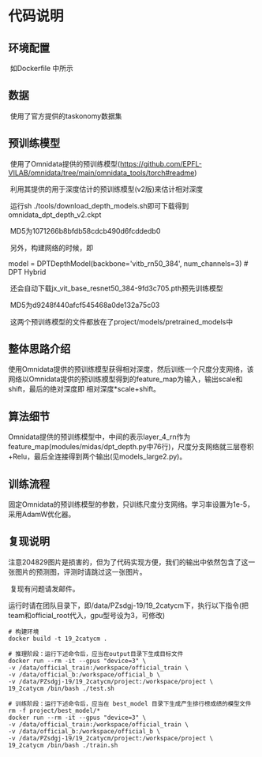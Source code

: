 # 代码说明



## 环境配置

​	如Dockerfile 中所示



## 数据

​	使用了官方提供的taskonomy数据集



## 预训练模型

​	使用了Omnidata提供的预训练模型(https://github.com/EPFL-VILAB/omnidata/tree/main/omnidata_tools/torch#readme)

​	利用其提供的用于深度估计的预训练模型(v2版)来估计相对深度

​	运行sh ./tools/download_depth_models.sh即可下载得到omnidata_dpt_depth_v2.ckpt

​	MD5为1071266b8bfdb58cdcb490d6fcddedb0

​	另外，构建网络的时候，即

   model = DPTDepthModel(backbone='vitb_rn50_384', num_channels=3) # DPT Hybrid

​	还会自动下载jx_vit_base_resnet50_384-9fd3c705.pth预先训练模型

​	MD5为d9248f440afcf545468a0de132a75c03

​	这两个预训练模型的文件都放在了project/models/pretrained_models中



## 整体思路介绍

​	使用Omnidata提供的预训练模型获得相对深度，然后训练一个尺度分支网络，该网络以Omnidata提供的预训练模型得到的feature_map为输入，输出scale和shift，最后的绝对深度即 相对深度*scale+shift。



## 算法细节

​	Omnidata提供的预训练模型中，中间的表示layer_4_rn作为feature_map(modules/midas/dpt_depth.py中76行)，尺度分支网络就三层卷积+Relu，最后全连接得到两个输出(见models_large2.py)。



## 训练流程

​	固定Omnidata的预训练模型的参数，只训练尺度分支网络。学习率设置为1e-5，采用AdamW优化器。



## 复现说明

​	注意204829图片是损害的，但为了代码实现方便，我们的输出中依然包含了这一张图片的预测图，评测时请跳过这一张图片。



​	复现有问题请发邮件。



​	运行时请在团队目录下，即/data/PZsdgj-19/19_2catycm下，执行以下指令(把team和official_root代入，gpu型号设为3，可修改)

```
# 构建环境
docker build -t 19_2catycm .

# 推理阶段：运行下述命令后，应当在output目录下生成目标文件
docker run --rm -it --gpus "device=3" \
-v /data/official_train:/workspace/official_train \
-v /data/official_b:/workspace/official_b \
-v /data/PZsdgj-19/19_2catycm/project:/workspace/project \
19_2catycm /bin/bash ./test.sh

# 训练阶段：运行下述命令后，应当在 best_model 目录下生成产生排行榜成绩的模型文件
rm -f project/best_model/*
docker run --rm -it --gpus "device=3" \
-v /data/official_train:/workspace/official_train \
-v /data/official_b:/workspace/official_b \
-v /data/PZsdgj-19/19_2catycm/project:/workspace/project \
19_2catycm /bin/bash ./train.sh
```





​	





​	
